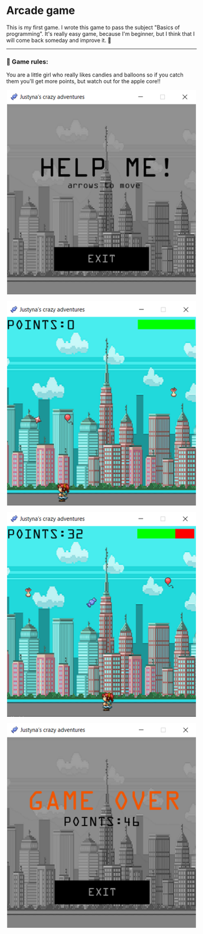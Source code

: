 # Arcade game
This is my first game. I wrote this game to pass the subject "Basics of programming". It's really easy game, because I'm beginner, but I think that I will come back someday and improve it. :crossed_fingers:	

***
### :cupcake: Game rules:
You are a little girl who really likes candies and balloons so if you catch them you'll get more points, but watch out for the apple core!!

<p align="center">
   <a href="" target="_blank"> <img src="https://github.com/jkrotoszynska/pythonGame/blob/master/poczatek-gry.png" width="500" height="540"/> </a></p>
<p align="center">
   <a href="" target="_blank"> <img src="https://github.com/jkrotoszynska/pythonGame/blob/master/gra.png" width="500" height="540"/> </a></p>
<p align="center">
   <a href="" target="_blank"> <img src="https://github.com/jkrotoszynska/pythonGame/blob/master/rozgrywka.png" width="500" height="540"/> </a></p>
<p align="center">
   <a href="" target="_blank"> <img src="https://github.com/jkrotoszynska/pythonGame/blob/master/koniec-gry.png" width="500" height="540"/> </a></p>
